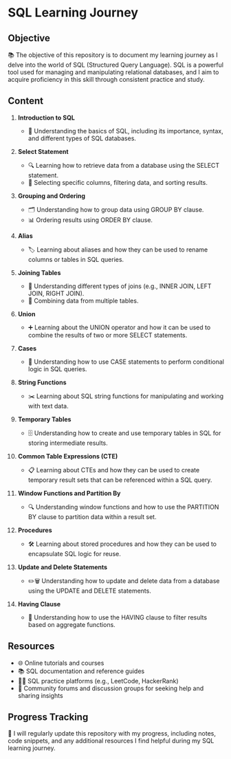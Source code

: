 # SQL Learning Journey

## Objective

📚 The objective of this repository is to document my learning journey as I delve into the world of SQL (Structured Query Language). SQL is a powerful tool used for managing and manipulating relational databases, and I aim to acquire proficiency in this skill through consistent practice and study.

## Content

1. **Introduction to SQL**
   - 📖 Understanding the basics of SQL, including its importance, syntax, and different types of SQL databases.

2. **Select Statement**
   - 🔍 Learning how to retrieve data from a database using the SELECT statement.
   - 🎯 Selecting specific columns, filtering data, and sorting results.

3. **Grouping and Ordering**
   - 🗂 Understanding how to group data using GROUP BY clause.
   - 📊 Ordering results using ORDER BY clause.

4. **Alias**
   - 🏷 Learning about aliases and how they can be used to rename columns or tables in SQL queries.

5. **Joining Tables**
   - 🔗 Understanding different types of joins (e.g., INNER JOIN, LEFT JOIN, RIGHT JOIN).
   - 🤝 Combining data from multiple tables.

6. **Union**
   - ➕ Learning about the UNION operator and how it can be used to combine the results of two or more SELECT statements.

7. **Cases**
   - 🧩 Understanding how to use CASE statements to perform conditional logic in SQL queries.

8. **String Functions**
   - ✂️ Learning about SQL string functions for manipulating and working with text data.

9. **Temporary Tables**
   - 🗄 Understanding how to create and use temporary tables in SQL for storing intermediate results.

10. **Common Table Expressions (CTE)**
    - 📋 Learning about CTEs and how they can be used to create temporary result sets that can be referenced within a SQL query.

11. **Window Functions and Partition By**
    - 🔍 Understanding window functions and how to use the PARTITION BY clause to partition data within a result set.

12. **Procedures**
    - 🛠 Learning about stored procedures and how they can be used to encapsulate SQL logic for reuse.

13. **Update and Delete Statements**
    - ✏️🗑 Understanding how to update and delete data from a database using the UPDATE and DELETE statements.

14. **Having Clause**
    - 🔎 Understanding how to use the HAVING clause to filter results based on aggregate functions.

## Resources

- 🌐 Online tutorials and courses
- 📚 SQL documentation and reference guides
- 🧑‍💻 SQL practice platforms (e.g., LeetCode, HackerRank)
- 💬 Community forums and discussion groups for seeking help and sharing insights

## Progress Tracking

📝 I will regularly update this repository with my progress, including notes, code snippets, and any additional resources I find helpful during my SQL learning journey.
